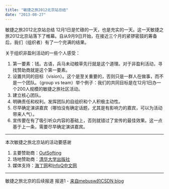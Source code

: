 ```yaml
---
title: "敏捷之旅2012北京站总结"
date: "2013-08-27"
---
```


敏捷之旅2012北京站总结 12月1日是忙碌的一天，也是充实的一天。这一天敏捷之旅2012北京站落下了帷幕。自从9月9日开始，在接近三个月的紧锣密鼓的筹备后，我们（组织者）有了一个完满的结果。

关于组织非盈利活动的一些个人感受：

1. 第一要素：钱。古语，兵马未动粮草先行就是这个道理。对于非盈利活动，寻找赞助商就是这个第一要素。
2. 设置共同的目标（vision）。这个是至关重要的，否则只是一群人在做事，而不是一个团队。（group vs team）举个例子：我们的共同目标是在12月1日办一个200人规模的敏捷之旅社区活动。
3. 建立核心团队。
4. 明确责任和权利。发挥团队的自组织和个人积极主动性。
5. 尽早确定演讲嘉宾（哪怕没有确定话题，尤其是有影响力的嘉宾，可以为活动带来人气）。
6. 宣传要在有了吸引听众内容的基础上，否则就错过了宣传的最佳效果。这一点基于上一条，需要尽早确定演讲嘉宾。

* * *

本次敏捷之旅北京站的活动要感谢

1. 主要赞助商：[OutSofting](http://www.outsofting.com/)
2. 场地赞助商：[清华大学出版社](http://www.tup.com.cn/)
3. 媒体支持：[海丁网](http://headin.cn/)和[InfoQ中文网](http://www.infoq.com/cn)

* * *

敏捷之旅北京的后续报道 报道1 - [来自mebusw的CSDN blog](http://blog.csdn.net/mebusw/article/details/8250491)
